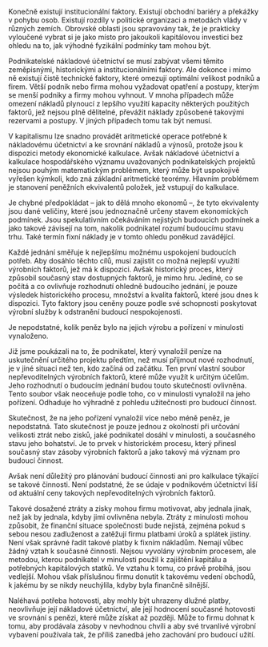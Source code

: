 Konečně existují institucionální faktory. Existují obchodní bariéry a překážky v pohybu osob. Existují rozdíly v politické organizaci a metodách vlády v různých zemích. Obrovské oblasti jsou spravovány tak, že je prakticky vyloučené vybrat si je jako místo pro jakoukoli kapitálovou investici bez ohledu na to, jak výhodné fyzikální podmínky tam mohou být.

Podnikatelské nákladové účetnictví se musí zabývat všemi těmito zeměpisnými, historickými a institucionálními faktory. Ale dokonce i mimo ně existují čistě technické faktory, které omezují optimální velikost podniků a firem. Větší podnik nebo firma mohou vyžadovat opatření a postupy, kterým se menší podniky a firmy mohou vyhnout. V mnoha případech může omezení nákladů plynoucí z lepšího využití kapacity některých použitých faktorů, jež nejsou plně dělitelné, převážit náklady způsobené takovými rezervami a postupy. V jiných případech tomu tak být nemusí.

V kapitalismu lze snadno provádět aritmetické operace potřebné k nákladovému účetnictví a ke srovnání nákladů a výnosů, protože jsou k dispozici metody ekonomické kalkulace. Avšak nákladové účetnictví a kalkulace hospodářského významu uvažovaných podnikatelských projektů nejsou pouhým matematickým problémem, který může být uspokojivě vyřešen kýmkoli, kdo zná základní aritmetické teorémy. Hlavním problémem je stanovení peněžních ekvivalentů položek, jež vstupují do kalkulace.

Je chybné předpokládat – jak to dělá mnoho ekonomů –, že tyto ekvivalenty jsou dané veličiny, které jsou jednoznačně určeny stavem ekonomických podmínek. Jsou spekulativním očekáváním nejistých budoucích podmínek a jako takové závisejí na tom, nakolik podnikatel rozumí budoucímu stavu trhu. Také termín fixní náklady je v tomto ohledu poněkud zavádějící.

Každé jednání směřuje k nejlepšímu možnému uspokojení budoucích potřeb. Aby dosáhlo těchto cílů, musí zajistit co možná nejlepší využití výrobních faktorů, jež má k dispozici. Avšak historický proces, který způsobil současný stav dostupných faktorů, je mimo hru. Jediné, co se počítá a co ovlivňuje rozhodnutí ohledně budoucího jednání, je pouze výsledek historického procesu, množství a kvalita faktorů, které jsou dnes k dispozici. Tyto faktory jsou ceněny pouze podle své schopnosti poskytovat výrobní služby k odstranění budoucí nespokojenosti.

Je nepodstatné, kolik peněz bylo na jejich výrobu a pořízení v minulosti vynaloženo.

Již jsme poukázali na to, že podnikatel, který vynaložil peníze na uskutečnění určitého projektu předtím, než musí přijmout nové rozhodnutí, je v jiné situaci než ten, kdo začíná od začátku. Ten první vlastní soubor nepřevoditelných výrobních faktorů, které může využít k určitým účelům. Jeho rozhodnutí o budoucím jednání budou touto skutečností ovlivněna. Tento soubor však neoceňuje podle toho, co v minulosti vynaložil na jeho pořízení. Odhaduje ho výhradně z pohledu užitečnosti pro budoucí činnost.

Skutečnost, že na jeho pořízení vynaložil více nebo méně peněz, je nepodstatná. Tato skutečnost je pouze jednou z okolností při určování velikosti ztrát nebo zisků, jaké podnikatel dosáhl v minulosti, a současného stavu jeho bohatství. Je to prvek v historickém procesu, který přinesl současný stav zásoby výrobních faktorů a jako takový má význam pro budoucí činnost.

Avšak není důležitý pro plánování budoucí činnosti ani pro kalkulace týkající se takové činnosti. Není podstatné, že se údaje v podnikovém účetnictví liší od aktuální ceny takových nepřevoditelných výrobních faktorů.

Takové dosažené ztráty a zisky mohou firmu motivovat, aby jednala jinak, než jak by jednala, kdyby jimi ovlivněna nebyla. Ztráty z minulosti mohou způsobit, že finanční situace společnosti bude nejistá, zejména pokud s sebou nesou zadluženost a zatěžují firmu platbami úroků a splátek jistiny. Není však správné řadit takové platby k fixním nákladům. Nemají vůbec žádný vztah k současné činnosti. Nejsou vyvolány výrobním procesem, ale metodou, kterou podnikatel v minulosti použil k zajištění kapitálu a potřebných kapitálových statků. Ve vztahu k tomu, co právě probíhá, jsou vedlejší. Mohou však příslušnou firmu donutit k takovému vedení obchodů, k jakému by se nikdy neuchýlila, kdyby byla finančně silnější.

Naléhavá potřeba hotovosti, aby mohly být uhrazeny dlužné platby, neovlivňuje její nákladové účetnictví, ale její hodnocení současné hotovosti ve srovnání s penězi, které může získat až později. Může to firmu dohnat k tomu, aby prodávala zásoby v nevhodnou chvíli a aby své trvanlivé výrobní vybavení používala tak, že příliš zanedbá jeho zachování pro budoucí užití.